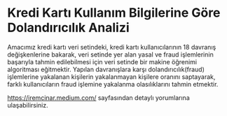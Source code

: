 # Kredi Kartı Kullanım Bilgilerine Göre Dolandırıcılık Analizi
 Amacımız kredi kartı veri setindeki, kredi kartı kullanıcılarının 18 davranış değişkenlerine bakarak, veri setinde yer alan yasal ve fraud işlemlerinin başarıyla tahmin edilebilmesi için veri setinde bir makine öğrenimi algoritması eğitmektir. Yapılan davranışlara karşı dolandırıcılık(fraud) işlemlerine yakalanan kişilerin yakalanmayan kişilere oranını saptayarak, farklı kullanıcıların fraud işlemine yakalanma olasılıklarını tahmin etmektir.

https://iremcinar.medium.com/ sayfasından detaylı yorumlarına ulaşabilirsiniz.
